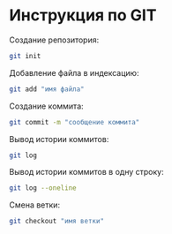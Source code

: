 # Инструкция по GIT

Создание репозитория:
```sh
git init
```

Добавление файла в индексацию:
```sh
git add "имя файла"
```

Создание коммита:
```sh
git commit -m "сообщение коммита"
```

Вывод истории коммитов:
```sh
git log
```

Вывод истории коммитов в одну строку:
```sh
git log --oneline
```

Смена ветки:
```sh
git checkout "имя ветки"
```
